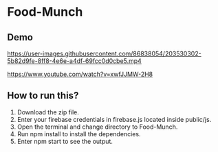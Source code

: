 # Food-Munch

## Demo

https://user-images.githubusercontent.com/86838054/203530302-5b82d9fe-8ff8-4e6e-a4df-69fcc0d0cbe5.mp4

https://www.youtube.com/watch?v=xwfJJMW-2H8

## How to run this?

1. Download the zip file.
2. Enter your firebase credentials in firebase.js located inside public/js.
3. Open the terminal and change directory to Food-Munch.
4. Run npm install to install the dependencies.
4. Enter npm start to see the output.
